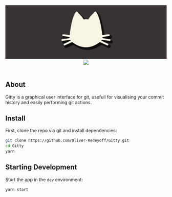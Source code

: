 <div align="center">
    <img src="https://github.com/Oliver-Redeyoff/Gitty/blob/master/gittyMedia/gittyBanner1200x400.png?raw=true"></img>
    <a href="https://github.com/Oliver-Redeyoff/Gitty/actions/workflows/test.yml">
        <img src="https://github.com/Oliver-Redeyoff/Gitty/actions/workflows/test.yml/badge.svg"></img>
    <a>
</div>
<br/>

## About

Gitty is a graphical user interface for git, usefull for visualising your commit history and easily performing git actions.

## Install

First, clone the repo via git and install dependencies:

```bash
git clone https://github.com/Oliver-Redeyoff/Gitty.git
cd Gitty
yarn
```

## Starting Development

Start the app in the `dev` environment:

```bash
yarn start
```
